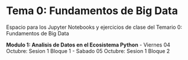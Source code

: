 # Tema 0: Fundamentos de Big Data

Espacio para los Jupyter Notebooks y ejercicios de clase del Temario 0: Fundamentos de Big Data

  **Modulo 1: Analisis de Datos en el Ecosistema Python**
    - Viernes 04 Octubre: Sesion 1 Bloque 1
    - Sabado 05 Octubre: Sesion 1 Bloque 2

